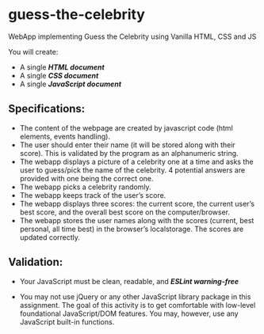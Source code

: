# guess-the-celebrity
WebApp implementing Guess the Celebrity using Vanilla HTML, CSS and JS 

You will create:
- A single ***HTML document*** 
- A single ***CSS document*** 
- A single ***JavaScript document***

## Specifications:

- The content of the webpage are created by javascript code (html elements, events handling).
- The user should enter their name (it will be stored along with their score). This is validated by the program as an alphanumeric string.
- The webapp displays a picture of a celebrity one at a time and asks the user to guess/pick the name of the celebrity.  4 potential answers are provided with one being the correct one.
- The webapp picks a celebrity randomly. 
- The webapp keeps track of the user’s score.  
- The webapp displays three scores: the current score, the current user’s best score, and the overall best score on the computer/browser. 
- The webapp stores the user names along with the scores (current, best personal, all time best) in the browser’s localstorage. The scores are  updated correctly.


## Validation:
- Your JavaScript must be clean, readable, and ***ESLint warning-free*** 

- You may not use jQuery or any other JavaScript library package in this assignment. The goal of this activity is to get comfortable with low-level foundational JavaScript/DOM features. You may, however, use any JavaScript built-in functions. 

